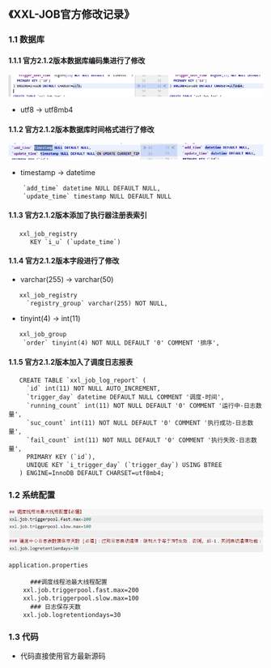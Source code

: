 ## 《XXL-JOB官方修改记录》
### 1.1 数据库
#### 1.1.1 官方2.1.2版本数据库编码集进行了修改 
![avatar](images/0c9965bfeebf60e5e1b133e2b539158.png)
- utf8 -> utf8mb4
#### 1.1.2 官方2.1.2版本数据库时间格式进行了修改
![avatar](images/ef807f8cc12aec164bb3b6317b111f4.png)
- timestamp -> datetime
```
    `add_time` datetime NULL DEFAULT NULL,
    `update_time` timestamp NULL DEFAULT NULL
```
#### 1.1.3 官方2.1.2版本添加了执行器注册表索引
```
   xxl_job_registry
      KEY `i_u` (`update_time`)
```
#### 1.1.4 官方2.1.2版本字段进行了修改
-  varchar(255) -> varchar(50)
```
   xxl_job_registry
     `registry_group` varchar(255) NOT NULL,
```
-  tinyint(4)  -> int(11)
```
   xxl_job_group
    `order` tinyint(4) NOT NULL DEFAULT '0' COMMENT '排序',
```
#### 1.1.5 官方2.1.2版本加入了调度日志报表
```
   CREATE TABLE `xxl_job_log_report` (
     `id` int(11) NOT NULL AUTO_INCREMENT,
     `trigger_day` datetime DEFAULT NULL COMMENT '调度-时间',
     `running_count` int(11) NOT NULL DEFAULT '0' COMMENT '运行中-日志数量',
     `suc_count` int(11) NOT NULL DEFAULT '0' COMMENT '执行成功-日志数量',
     `fail_count` int(11) NOT NULL DEFAULT '0' COMMENT '执行失败-日志数量',
     PRIMARY KEY (`id`),
     UNIQUE KEY `i_trigger_day` (`trigger_day`) USING BTREE
   ) ENGINE=InnoDB DEFAULT CHARSET=utf8mb4; 
```
### 1.2 系统配置
![avatar](images/ashhfasfdsasdfasf89fgsg8980s89nsd.png)
```
application.properties

      ###调度线程池最大线程配置
    xxl.job.triggerpool.fast.max=200
    xxl.job.triggerpool.slow.max=100
      ### 日志保存天数
    xxl.job.logretentiondays=30
```
### 1.3 代码
- 代码直接使用官方最新源码